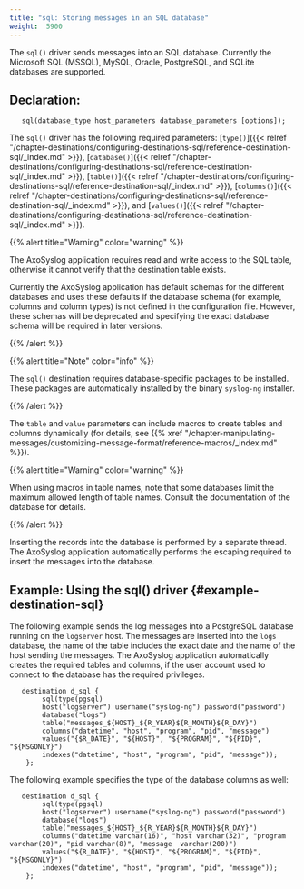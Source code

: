 ```yaml
---
title: "sql: Storing messages in an SQL database"
weight:  5900
---
```

<!-- DISCLAIMER: This file is based on the syslog-ng Open Source Edition documentation https://github.com/balabit/syslog-ng-ose-guides/commit/2f4a52ee61d1ea9ad27cb4f3168b95408fddfdf2 and is used under the terms of The syslog-ng Open Source Edition Documentation License. The file has been modified by Axoflow. -->

The `sql()` driver sends messages into an SQL database. Currently the Microsoft SQL (MSSQL), MySQL, Oracle, PostgreSQL, and SQLite databases are supported.


## Declaration:

```shell
   sql(database_type host_parameters database_parameters [options]);
```

The `sql()` driver has the following required parameters: [`type()`]({{< relref "/chapter-destinations/configuring-destinations-sql/reference-destination-sql/_index.md" >}}), [`database()`]({{< relref "/chapter-destinations/configuring-destinations-sql/reference-destination-sql/_index.md" >}}), [`table()`]({{< relref "/chapter-destinations/configuring-destinations-sql/reference-destination-sql/_index.md" >}}), [`columns()`]({{< relref "/chapter-destinations/configuring-destinations-sql/reference-destination-sql/_index.md" >}}), and [`values()`]({{< relref "/chapter-destinations/configuring-destinations-sql/reference-destination-sql/_index.md" >}}).

{{% alert title="Warning" color="warning" %}}

The AxoSyslog application requires read and write access to the SQL table, otherwise it cannot verify that the destination table exists.

Currently the AxoSyslog application has default schemas for the different databases and uses these defaults if the database schema (for example, columns and column types) is not defined in the configuration file. However, these schemas will be deprecated and specifying the exact database schema will be required in later versions.

{{% /alert %}}


{{% alert title="Note" color="info" %}}

The `sql()` destination requires database-specific packages to be installed. These packages are automatically installed by the binary `syslog-ng` installer.

{{% /alert %}}

The `table` and `value` parameters can include macros to create tables and columns dynamically (for details, see {{% xref "/chapter-manipulating-messages/customizing-message-format/reference-macros/_index.md" %}}).

{{% alert title="Warning" color="warning" %}}

When using macros in table names, note that some databases limit the maximum allowed length of table names. Consult the documentation of the database for details.

{{% /alert %}}

Inserting the records into the database is performed by a separate thread. The AxoSyslog application automatically performs the escaping required to insert the messages into the database.


## Example: Using the sql() driver {#example-destination-sql}

The following example sends the log messages into a PostgreSQL database running on the `logserver` host. The messages are inserted into the `logs` database, the name of the table includes the exact date and the name of the host sending the messages. The AxoSyslog application automatically creates the required tables and columns, if the user account used to connect to the database has the required privileges.

```shell
   destination d_sql {
        sql(type(pgsql)
        host("logserver") username("syslog-ng") password("password")
        database("logs")
        table("messages_${HOST}_${R_YEAR}${R_MONTH}${R_DAY}")
        columns("datetime", "host", "program", "pid", "message")
        values("{$R_DATE}", "${HOST}", "${PROGRAM}", "${PID}", "${MSGONLY}")
        indexes("datetime", "host", "program", "pid", "message"));
    };
```

The following example specifies the type of the database columns as well:

```shell
   destination d_sql {
        sql(type(pgsql)
        host("logserver") username("syslog-ng") password("password")
        database("logs")
        table("messages_${HOST}_${R_YEAR}${R_MONTH}${R_DAY}")
        columns("datetime varchar(16)", "host varchar(32)", "program  varchar(20)", "pid varchar(8)", "message  varchar(200)")
        values("${R_DATE}", "${HOST}", "${PROGRAM}", "${PID}", "${MSGONLY}")
        indexes("datetime", "host", "program", "pid", "message"));
    };
```

